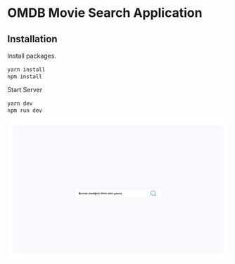 OMDB Movie Search Application
===========================

## Installation
Install packages.

    yarn install
    npm install

Start Server

    yarn dev
    npm run dev


![alt text](https://github.com/vrlylcn/omdb-movie-search/blob/master/e65e1f02-b764-4a55-9c75-16bd677c804f.png?raw=true)